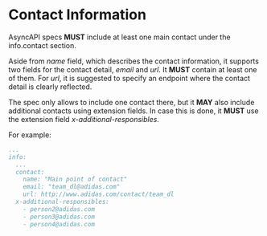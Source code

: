 # Contact Information

AsyncAPI specs **MUST** include at least one main contact under the info.contact section.

Aside from _name_ field, which describes the contact information, it supports two fields for the contact detail, _email_ and _url_. It **MUST** contain at least one of them. For _url_, it is suggested to specify an endpoint where the contact detail is clearly reflected.

The spec only allows to include one contact there, but it **MAY** also include additional contacts using extension fields. In case this is done, it **MUST** use the extension field _x-additional-responsibles_.

For example:

```yaml
...
info:
  ...
  contact:
    name: "Main point of contact"
    email: "team_dl@adidas.com"
    url: http://www.adidas.com/contact/team_dl
  x-additional-responsibles:
    - person2@adidas.com
    - person3@adidas.com
    - person4@adidas.com
```
